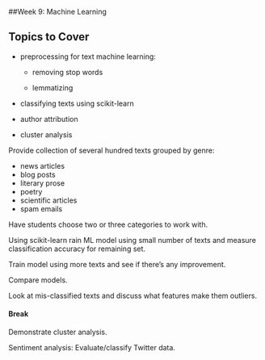 ##Week 9: Machine Learning

Topics to Cover
---------------

-   preprocessing for text machine learning:

    -   removing stop words

    -   lemmatizing

-   classifying texts using scikit-learn

-   author attribution

-   cluster analysis



Provide collection of several hundred texts grouped by genre:

- news articles
- blog posts
- literary prose
- poetry
- scientific articles
- spam emails

Have students choose two or three categories to work with.

Using scikit-learn rain ML model using small number of texts and measure classification accuracy for remaining set.

Train model using more texts and see if there’s any improvement.

Compare models.

Look at mis-classified texts and discuss what features make them outliers.



#### Break

Demonstrate cluster analysis.


Sentiment analysis: Evaluate/classify Twitter data.
